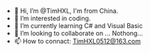 - 👋 Hi, I’m @TimHXL, I'm from China.
- 👀 I’m interested in coding.
- 🌱 I’m currently learning C# and Visual Basic
- 💞️ I’m looking to collaborate on ...     Nothong...
- 📫 How to connact: TimHXL0512@163.com

<!---
TimHXL/TimHXL is a ✨ special ✨ repository because its `README.md` (this file) appears on your GitHub profile.
You can click the Preview link to take a look at your changes.
--->
